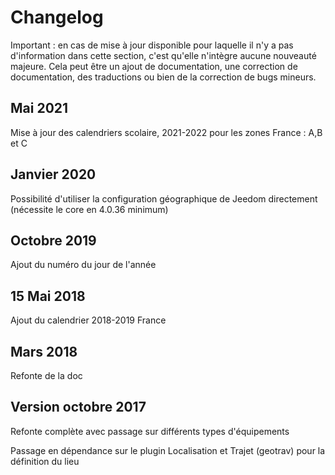 # Changelog

Important : en cas de mise à jour disponible pour laquelle il n'y a pas d'information dans cette section, c'est qu'elle n'intègre aucune nouveauté majeure. Cela peut être un ajout de documentation, une correction de documentation, des traductions ou bien de la correction de bugs mineurs.

## Mai 2021

Mise à jour des calendriers scolaire, 2021-2022 pour les zones France : A,B et C

## Janvier 2020

Possibilité d'utiliser la configuration géographique de Jeedom directement (nécessite le core en 4.0.36 minimum)

## Octobre 2019

Ajout du numéro du jour de l'année

## 15 Mai 2018

Ajout du calendrier 2018-2019 France

## Mars 2018

Refonte de la doc

## Version octobre 2017

Refonte complète avec passage sur différents types d'équipements

Passage en dépendance sur le plugin Localisation et Trajet (geotrav) pour la définition du lieu
